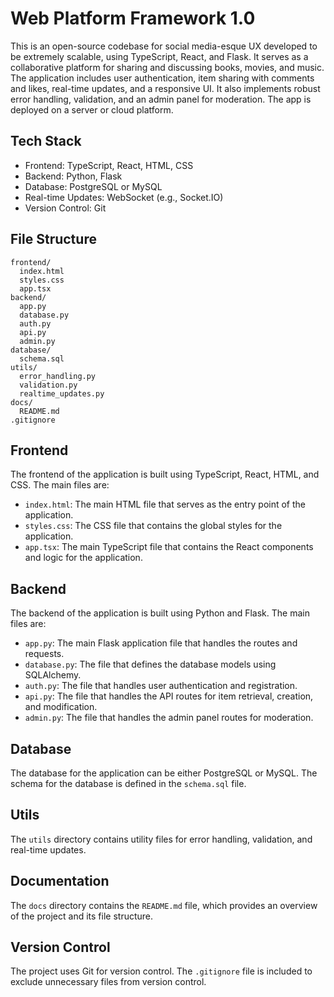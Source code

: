 # Web Platform Framework 1.0

This is an open-source codebase for social media-esque UX developed to be extremely scalable, using TypeScript, React, and Flask. It serves as a collaborative platform for sharing and discussing books, movies, and music. The application includes user authentication, item sharing with comments and likes, real-time updates, and a responsive UI. It also implements robust error handling, validation, and an admin panel for moderation. The app is deployed on a server or cloud platform.

## Tech Stack

- Frontend: TypeScript, React, HTML, CSS
- Backend: Python, Flask
- Database: PostgreSQL or MySQL
- Real-time Updates: WebSocket (e.g., Socket.IO)
- Version Control: Git

## File Structure

```
frontend/
  index.html
  styles.css
  app.tsx
backend/
  app.py
  database.py
  auth.py
  api.py
  admin.py
database/
  schema.sql
utils/
  error_handling.py
  validation.py
  realtime_updates.py
docs/
  README.md
.gitignore
```

## Frontend

The frontend of the application is built using TypeScript, React, HTML, and CSS. The main files are:

- `index.html`: The main HTML file that serves as the entry point of the application.
- `styles.css`: The CSS file that contains the global styles for the application.
- `app.tsx`: The main TypeScript file that contains the React components and logic for the application.

## Backend

The backend of the application is built using Python and Flask. The main files are:

- `app.py`: The main Flask application file that handles the routes and requests.
- `database.py`: The file that defines the database models using SQLAlchemy.
- `auth.py`: The file that handles user authentication and registration.
- `api.py`: The file that handles the API routes for item retrieval, creation, and modification.
- `admin.py`: The file that handles the admin panel routes for moderation.

## Database

The database for the application can be either PostgreSQL or MySQL. The schema for the database is defined in the `schema.sql` file.

## Utils

The `utils` directory contains utility files for error handling, validation, and real-time updates.

## Documentation

The `docs` directory contains the `README.md` file, which provides an overview of the project and its file structure.

## Version Control

The project uses Git for version control. The `.gitignore` file is included to exclude unnecessary files from version control.

